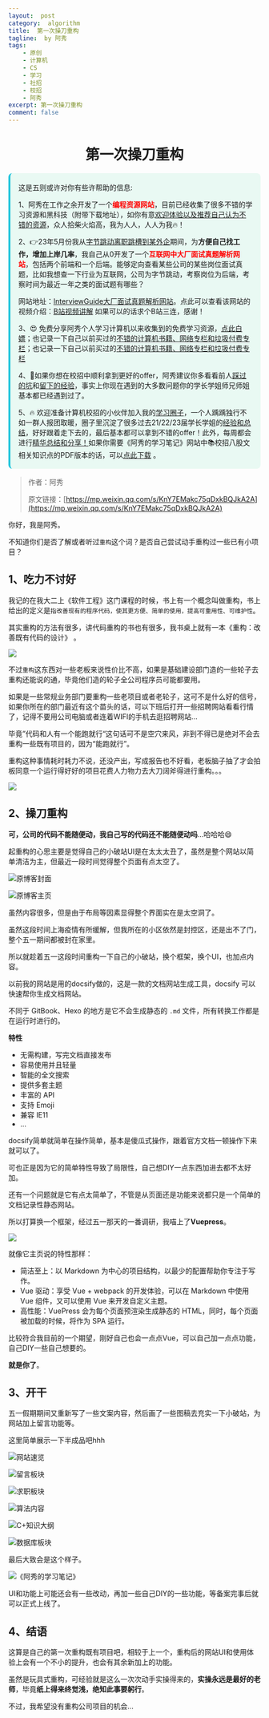 ```yaml
---
layout:  post
category:  algorithm
title:  第一次操刀重构
tagline:  by 阿秀
tags:
    - 原创
    - 计算机
    - CS
    - 学习
    - 社招
    - 校招
    - 阿秀
excerpt: 第一次操刀重构
comment: false
---
```




<h1 align="center">第一次操刀重构</h1>

<div style="border-color: #24C6DC;
            background-color: #e9f9f3;         
            margin: 1rem 0;
        padding: .25rem 1rem;
        border-left-width: .3rem;
        border-left-style: solid;
        border-radius: .5rem;
        color: inherit;">
  <p>这是五则或许对你有些许帮助的信息:</p>
<p>1、阿秀在工作之余开发了一个<span style="font-weight:bold;color:red">编程资源网站</span>，目前已经收集了很多不错的学习资源和黑科技（附带下载地址），如你有意<a href="https://www.cxypron.com/home" target="_blank">欢迎体验以及推荐自己认为不错的资源</a>，众人拾柴火焰高，我为人人，人人为我🔥！</p>  <p>2、👉23年5月份我从<a style="text-decoration: underline" href="https://mp.weixin.qq.com/s/zKItpGwIkHKK4g2aOlL2rA" target="_blank">字节跳动离职跳槽到某外企</a>期间，为<span style="font-weight:bold">方便自己找工作，增加上岸几率</span>，我自己从0开发了一个<span style="font-weight:bold;color:red">互联网中大厂面试真题解析网站</span>，包括两个前端和一个后端。能够定向查看某些公司的某些岗位面试真题，比如我想查一下行业为互联网，公司为字节跳动，考察岗位为后端，考察时间为最近一年之类的面试题有哪些？
<div align="center">
</div>网站地址：<a style="text-decoration: underline" href="https://top.interviewguide.cn/" target="_blank">InterviewGuide大厂面试真题解析网站</a>。点此可以查看该网站的视频介绍：<a style="text-decoration: underline" href="https://www.bilibili.com/video/BV1f94y1C7BL" target="_blank">B站视频讲解</a>   如果可以的话求个B站三连，感谢！
  </p>
  <p>3、😍
    免费分享阿秀个人学习计算机以来收集到的免费学习资源，<a style="text-decoration: underline" href="/notes/07-resources/01-free/01-introduce.html" target="_blank">点此白嫖</a>；也记录一下自己以前买过的<a style="text-decoration: underline" href="/notes/07-resources/02-precious.html" target="_blank">不错的计算机书籍、网络专栏和垃圾付费专栏</a>；也记录一下自己以前买过的<a style="text-decoration: underline" href="/notes/07-resources/02-precious.html" target="_blank">不错的计算机书籍、网络专栏和垃圾付费专栏</a>
  </p>
  <p>4、🚀如果你想在校招中顺利拿到更好的offer，阿秀建议你多看看前人<a style="text-decoration: underline" href="https://www.yuque.com/tuobaaxiu/httmmc/npg1k81zeq4wfpyz" target="_blank">踩过的坑</a>和<a style="text-decoration: underline"  target="_blank" href="https://www.yuque.com/tuobaaxiu/httmmc/gge9ppd0mbu2d3dp">留下的经验</a>，事实上你现在遇到的大多数问题你的学长学姐师兄师姐基本都已经遇到过了。
  </p>
  <p>5、🔥 欢迎准备计算机校招的小伙伴加入我的<a  style="text-decoration: underline" href="https://www.yuque.com/tuobaaxiu/httmmc/xg0otqvc17wfx4u9" target="_blank">学习圈子</a>，一个人踽踽独行不如一群人报团取暖，圈子里沉淀了很多过去21/22/23届学长学姐的<a  style="text-decoration: underline" href="https://www.yuque.com/tuobaaxiu/httmmc/gge9ppd0mbu2d3dp" target="_blank">经验和总结</a>，好好跟着走下去的，最后基本都可以拿到不错的offer！此外，每周都会进行<a  style="text-decoration: underline" href="https://www.yuque.com/tuobaaxiu/httmmc/npg1k81zeq4wfpyz" target="_blank">精华总结和分享！</a>如果你需要《阿秀的学习笔记》网站中📚︎校招八股文相关知识点的PDF版本的话，可以<a style="text-decoration: underline" href="https://www.yuque.com/tuobaaxiu/httmmc/qs0yn66apvkzw0ps" target="_blank">点此下载</a> 。</p>   </div>

> 作者：阿秀
>
> 原文链接：[https://mp.weixin.qq.com/s/KnY7EMakc75qDxkBQJkA2A](https://mp.weixin.qq.com/s/KnY7EMakc75qDxkBQJkA2A)



你好，我是阿秀。

不知道你们是否了解或者听过`重构`这个词？是否自己尝试动手重构过一些已有小项目？

## 1、吃力不讨好

我记的在我大二上《软件工程》这门课程的时候，书上有一个概念叫做重构，书上给出的定义是`指改善现有的程序代码，使其更方便、简单的使用，提高可重用性、可维护性`。

其实重构的方法有很多，讲代码重构的书也有很多，我书桌上就有一本《重构：改善既有代码的设计》 。

![](http://oss.interviewguide.cn/img/202205061409656.png)

 不过`重构`这东西对一些老板来说性价比不高，如果是基础建设部门造的一些轮子去重构还能说的通，毕竟他们造的轮子全公司程序员可能都要用。

如果是一些常规业务部门要重构一些老项目或者老轮子，这可不是什么好的信号，如果你所在的部门最近有这个苗头的话，可以下班后打开一些招聘网站看看行情了，记得不要用公司电脑或者连着WIFI的手机去逛招聘网站...

毕竟”代码和人有一个能跑就行“这句话可不是空穴来风，非到不得已是绝对不会去重构一些既有项目的，因为“能跑就行”。

重构这种事情耗时耗力不说，还没产出，写成报告也不好看，老板脑子抽了才会拍板同意一个运行得好好的项目花费人力物力去大刀阔斧得进行重构。。。

![](http://oss.interviewguide.cn/img/202205061524756.png)

## 2、操刀重构

**可，公司的代码不能随便动，我自己写的代码还不能随便动吗**...哈哈哈😄

起重构的心思主要是觉得自己的小破站UI是在太太太丑了，虽然是整个网站以简单清洁为主，但最近一段时间觉得整个页面有点太空了。

![原博客封面](http://oss.interviewguide.cn/img/202205061432309.png)



![原博客主页](http://oss.interviewguide.cn/img/202205061432003.png)



虽然内容很多，但是由于布局等因素显得整个界面实在是太空洞了。

虽然这段时间上海疫情有所缓解，但我所在的小区依然是封控区，还是出不了门，整个五一期间都被封在家里。

所以就趁着五一这段时间重构一下自己的小破站，换个框架，换个UI，也加点内容。

以前我的网站是用的docsify做的，这是一款的文档网站生成工具，docsify 可以快速帮你生成文档网站。

不同于 GitBook、Hexo 的地方是它不会生成静态的 `.md` 文件，所有转换工作都是在运行时进行的。

**特性**

- 无需构建，写完文档直接发布
- 容易使用并且轻量
- 智能的全文搜索
- 提供多套主题
- 丰富的 API
- 支持 Emoji
- 兼容 IE11
- ...

docsify简单就简单在操作简单，基本是傻瓜式操作，跟着官方文档一顿操作下来就可以了。

可也正是因为它的简单特性导致了局限性，自己想DIY一点东西加进去都不太好加。

还有一个问题就是它有点太简单了，不管是从页面还是功能来说都只是一个简单的文档记录性静态网站。

所以打算换一个框架，经过五一那天的一番调研，我喵上了**Vuepress**。

![](http://oss.interviewguide.cn/img/202205061445393.png)

就像它主页说的特性那样：

- 简洁至上：以 Markdown 为中心的项目结构，以最少的配置帮助你专注于写作。
- Vue 驱动：享受 Vue + webpack 的开发体验，可以在 Markdown 中使用 Vue 组件，又可以使用 Vue 来开发自定义主题。
- 高性能：VuePress 会为每个页面预渲染生成静态的 HTML，同时，每个页面被加载的时候，将作为 SPA 运行。

比较符合我目前的一个期望，刚好自己也会一点点Vue，可以自己加一点点功能，自己DIY一些自己想要的。

**就是你了**。

## 3、开干

五一假期期间又重新写了一些文案内容，然后画了一些图稿去充实一下小破站，为网站加上留言功能等。

这里简单展示一下半成品吧hhh

![网站速览](http://oss.interviewguide.cn/img/202205061454550.png)



![留言板块](http://oss.interviewguide.cn/img/202205061506097.png)

![求职板块](http://oss.interviewguide.cn/img/202205061524764.png)



![算法内容](http://oss.interviewguide.cn/img/202205061456670.png)



![C+知识大纲](http://oss.interviewguide.cn/img/202205061455719.png)



![数据库板块](http://oss.interviewguide.cn/img/202205061457681.png)

最后大致会是这个样子。

![《阿秀的学习笔记》](http://oss.interviewguide.cn/img/202205061500905.png)

UI和功能上可能还会有一些改动，再加一些自己DIY的一些功能，等备案完事后就可以正式上线了。

## 4、结语

这算是自己的第一次重构既有项目吧，相较于上一个，重构后的网站UI和使用体验上会有一个不小的提升，也会有其余新加上的功能。

虽然是玩具式重构，可经验就是这么一次次动手实操得来的，**实操永远是最好的老师**，毕竟**纸上得来终觉浅，绝知此事要躬行**。

不过，我希望没有重构公司项目的机会...

